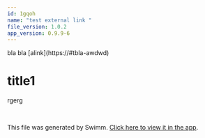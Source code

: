 ```yaml
---
id: 1gqoh
name: "test external link "
file_version: 1.0.2
app_version: 0.9.9-6
---
```


bla bla [alink](https://#tbla-awdwd\)




# title1

rgerg

<br/>

This file was generated by Swimm. [Click here to view it in the app](https://swimm-web-app.web.app/repos/Z2l0aHViJTNBJTNBc3ItZXh0ZW5zaW9uJTNBJTNBZG91ZWs=/docs/1gqoh).